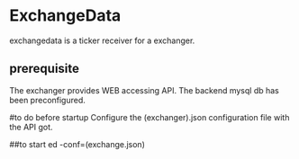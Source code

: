 ExchangeData
=============

exchangedata is a ticker receiver for a exchanger.

prerequisite
-------------
The exchanger provides WEB accessing API.
The backend mysql db has been preconfigured.

#to do before startup
Configure the (exchanger).json configuration file with the API got.

##to start
ed -conf=(exchange.json)

